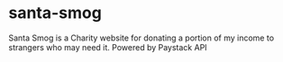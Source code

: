 # santa-smog
Santa Smog is a Charity website for donating a portion of my income to strangers who may need it. Powered by Paystack API
